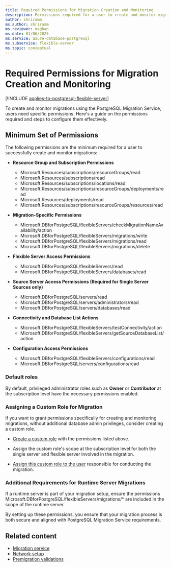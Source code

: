 ```yaml
---
title: Required Permissions for Migration Creation and Monitoring
description: Permissions required for a user to create and monitor migrations.
author: shriramm
ms.author: shriramm
ms.reviewer: maghan
ms.date: 01/06/2025
ms.service: azure-database-postgresql
ms.subservice: flexible-server
ms.topic: conceptual
---
```


# Required Permissions for Migration Creation and Monitoring

[!INCLUDE [applies-to-postgresql-flexible-server](~/reusable-content/ce-skilling/azure/includes/postgresql/includes/applies-to-postgresql-flexible-server.md)]

To create and monitor migrations using the PostgreSQL Migration Service, users need specific permissions. Here's a guide on the permissions required and steps to configure them effectively.

## Minimum Set of Permissions

The following permissions are the minimum required for a user to successfully create and monitor migrations:

- **Resource Group and Subscription Permissions**
    - Microsoft.Resources/subscriptions/resourceGroups/read
    - Microsoft.Resources/subscriptions/read
    - Microsoft.Resources/subscriptions/locations/read
    - Microsoft.Resources/subscriptions/resourceGroups/deployments/read
    - Microsoft.Resources/deployments/read
    - Microsoft.Resources/subscriptions/resourceGroups/resources/read

- **Migration-Specific Permissions**
    - Microsoft.DBforPostgreSQL/flexibleServers/checkMigrationNameAvailability/action
    - Microsoft.DBforPostgreSQL/flexibleServers/migrations/write
    - Microsoft.DBforPostgreSQL/flexibleServers/migrations/read
    - Microsoft.DBforPostgreSQL/flexibleServers/migrations/delete

- **Flexible Server Access Permissions**
    - Microsoft.DBforPostgreSQL/flexibleServers/read
    - Microsoft.DBforPostgreSQL/flexibleServers/databases/read

- **Source Server Access Permissions (Required for Single Server Sources only)**
    - Microsoft.DBforPostgreSQL/servers/read
    - Microsoft.DBforPostgreSQL/servers/administrators/read
    - Microsoft.DBforPostgreSQL/servers/databases/read

- **Connectivity and Database List Actions**
    - Microsoft.DBforPostgreSQL/flexibleServers/testConnectivity/action
    - Microsoft.DBforPostgreSQL/flexibleServers/getSourceDatabaseList/action

- **Configuration Access Permissions**
    - Microsoft.DBforPostgreSQL/flexibleServers/configurations/read
    - Microsoft.DBforPostgreSQL/servers/configurations/read

### Default roles

By default, privileged administrator roles such as **Owner** or **Contributor** at the subscription level have the necessary permissions enabled.

### Assigning a Custom Role for Migration

If you want to grant permissions specifically for creating and monitoring migrations, without additional database admin privileges, consider creating a custom role.

- [Create a custom role](/azure/role-based-access-control/custom-roles-portal) with the permissions listed above.

- Assign the custom role's scope at the subscription level for both the single server and flexible server involved in the migration.

- [Assign this custom role to the user](/azure/role-based-access-control/role-assignments-portal) responsible for conducting the migration.

### Additional Requirements for Runtime Server Migrations

If a runtime server is part of your migration setup, ensure the permissions Microsoft.DBforPostgreSQL/flexibleServers/migrations/* are included in the scope of the runtime server.

By setting up these permissions, you ensure that your migration process is both secure and aligned with PostgreSQL Migration Service requirements.

## Related content

- [Migration service](concepts-migration-service-postgresql.md)
- [Network setup](how-to-network-setup-migration-service.md)
- [Premigration validations](concepts-premigration-migration-service.md)

